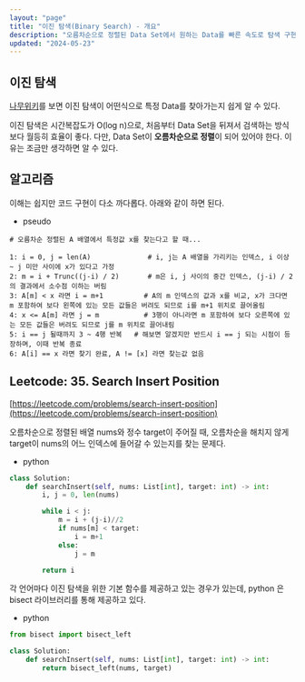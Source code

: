 ```yaml
---
layout: "page"
title: "이진 탐색(Binary Search) - 개요"
description: "오름차순으로 정렬된 Data Set에서 원하는 Data를 빠른 속도로 탐색 구현"
updated: "2024-05-23"
---
```


## 이진 탐색

[나무위키](https://namu.wiki/w/%EC%9D%B4%EC%A7%84%20%ED%83%90%EC%83%89)를 보면 이진 탐색이 어떤식으로 특정 Data를 찾아가는지 쉽게 알 수 있다.

이진 탐색은 시간복잡도가 O(log n)으로, 처음부터 Data Set을 뒤져서 검색하는 방식보다 월등히 효율이 좋다. 다만, Data Set이 **오름차순으로 정렬**이 되어 있어야 한다. 이유는 조금만 생각하면 알 수 있다.

## 알고리즘

이해는 쉽지만 코드 구현이 다소 까다롭다. 아래와 같이 하면 된다.

- pseudo
```pseudo
# 오름차순 정렬된 A 배열에서 특정값 x를 찾는다고 할 때...

1: i = 0, j = len(A)              # i, j는 A 배열을 가리키는 인덱스, i 이상 ~ j 미만 사이에 x가 있다고 가정
2: m = i + Trunc((j-i) / 2)       # m은 i, j 사이의 중간 인덱스, (j-i) / 2의 결과에서 소수점 이하는 버림
3: A[m] < x 라면 i = m+1          # A의 m 인덱스의 값과 x를 비교, x가 크다면 m 포함하여 보다 왼쪽에 있는 모든 값들은 버려도 되므로 i를 m+1 위치로 끌어올림
4: x <= A[m] 라면 j = m           # 3행이 아니라면 m 포함하여 보다 오른쪽에 있는 모든 값들은 버려도 되므로 j를 m 위치로 끌어내림
5: i == j 될때까지 3 ~ 4행 반복   # 해보면 알겠지만 반드시 i == j 되는 시점이 등장하며, 이때 반복 종료
6: A[i] == x 라면 찾기 완료, A != [x] 라면 찾는값 없음
```

## Leetcode: 35. Search Insert Position

[https://leetcode.com/problems/search-insert-position](https://leetcode.com/problems/search-insert-position)

오름차순으로 정렬된 배열 nums와 정수 target이 주어질 때, 오름차순을 해치지 않게 target이 nums의 어느 인덱스에 들어갈 수 있는지를 찾는 문제다.

- python
```py
class Solution:
    def searchInsert(self, nums: List[int], target: int) -> int:
        i, j = 0, len(nums)

        while i < j:
            m = i + (j-i)//2
            if nums[m] < target:
                i = m+1
            else:
                j = m

        return i
```

각 언어마다 이진 탐색을 위한 기본 함수를 제공하고 있는 경우가 있는데, python 은 bisect 라이브러리를 통해 제공하고 있다.

- python
```py
from bisect import bisect_left

class Solution:
    def searchInsert(self, nums: List[int], target: int) -> int:
        return bisect_left(nums, target)
```
